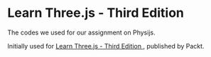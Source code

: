 # Learn Three.js - Third Edition

The codes we used for our assignment on Physijs. 

Initially used for [Learn Three.js - Third Edition	](https://www.packtpub.com/web-development/learn-threejs-third-edition?utm_source=github&utm_medium=repository&utm_campaign=9781788833288), published by Packt.

